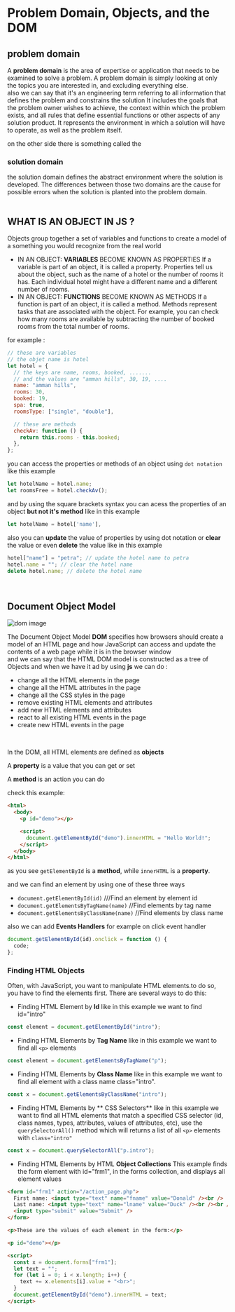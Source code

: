 # Problem Domain, Objects, and the DOM

## problem domain

A **problem domain** is the area of expertise or application that needs to be examined to solve a problem. A problem domain is simply looking at only the topics you are interested in, and excluding everything else.
<br>
also we can say that it's an engineering term referring to all information that defines the problem and constrains the solution It includes the goals that the problem owner wishes to achieve, the context within which the problem exists, and all rules that define essential functions or other aspects of any solution product. It represents the environment in which a solution will have to operate, as well as the problem itself.

on the other side there is something called the

### **solution domain**

the solution domain defines the abstract environment where the solution is developed. The differences between those two domains are the cause for possible errors when the solution is planted into the problem domain.
<br>
<br>

## WHAT IS AN OBJECT IN JS ?

Objects group together a set of variables and functions to create a model of a something you would recognize from the real world
<br>

- IN AN OBJECT: **VARIABLES** BECOME KNOWN AS PROPERTIES If a variable is part of an object, it is called a property. Properties tell us about the object, such as the name of a hotel or the number of rooms it has. Each individual hotel might have a different name and a different number of rooms.
- IN AN OBJECT: **FUNCTIONS** BECOME KNOWN AS METHODS If a function is part of an object, it is called a method. Methods represent tasks that are associated with the object. For example, you can check how many rooms are available by subtracting the number of booked rooms from the total number of rooms.

for example :

```js
// these are variables
// the objet name is hotel
let hotel = {
  // the keys are name, rooms, booked, .......
  // and the values are "amman hills", 30, 19, ....
  name: "amman hills",
  rooms: 30,
  booked: 19,
  spa: true,
  roomsType: ["single", "double"],

  // these are methods
  checkAv: function () {
    return this.rooms - this.booked;
  },
};
```

you can access the properties or methods of an object using `dot notation` like this example

```js
let hotelName = hotel.name;
let roomsFree = hotel.checkAv();
```

and by using the square brackets syntax you can acess the properties of an object **but not it's method** like in this example

```js
let hotelName = hotel['name'],
```

also you can **update** the value of properties by using dot notation or **clear** the value or even **delete** the value like in this example

```js
hotel["name"] = "petra"; // update the hotel name to petra
hotel.name = ""; // clear the hotel name
delete hotel.name; // delete the hotel name
```

<br>

## Document Object Model

![dom image](https://upload.wikimedia.org/wikipedia/commons/thumb/5/5a/DOM-model.svg/1200px-DOM-model.svg.png)

The Document Object Model **DOM** specifies how browsers should create a model of an HTML page and how JavaScript can access and update the contents of a web page while it is in the browser window
<br>
and we can say that the HTML DOM model is constructed as a tree of Objects and when we have it ad by using **js** we can do :

- change all the HTML elements in the page
- change all the HTML attributes in the page
- change all the CSS styles in the page
- remove existing HTML elements and attributes
- add new HTML elements and attributes
- react to all existing HTML events in the page
- create new HTML events in the page

<br>

In the DOM, all HTML elements are defined as **objects**

A **property** is a value that you can get or set

A **method** is an action you can do

check this example:

```html
<html>
  <body>
    <p id="demo"></p>

    <script>
      document.getElementById("demo").innerHTML = "Hello World!";
    </script>
  </body>
</html>
```

as you see `getElementById` is a **method**, while `innerHTML` is a **property**.

and we can find an element by using one of these three ways

- `document.getElementById(id)` ///Find an element by element id
- `document.getElementsByTagName(name)` //Find elements by tag name
- `document.getElementsByClassName(name)` //Find elements by class name

also we can add **Events Handlers** for example on click event handler

```js
document.getElementById(id).onclick = function () {
  code;
};
```

### Finding HTML Objects

Often, with JavaScript, you want to manipulate HTML elements.to do so, you have to find the elements first. There are several ways to do this:

- Finding HTML Element by **Id** like in this example we want to find id="intro"

```js
const element = document.getElementById("intro");
```

- Finding HTML Elements by **Tag Name** like in this example we want to find all `<p>` elements

```js
const element = document.getElementsByTagName("p");
```

- Finding HTML Elements by **Class Name** like in this example we want to find all element with a class name class="intro".

```js
const x = document.getElementsByClassName("intro");
```

- Finding HTML Elements by ** CSS Selectors** like in this example we want to find all HTML elements that match a specified CSS selector (id, class names, types, attributes, values of attributes, etc), use the `querySelectorAll()` method which will returns a list of all `<p>` elements with `class="intro"`

```js
const x = document.querySelectorAll("p.intro");
```

- Finding HTML Elements by HTML **Object Collections** This example finds the form element with id="frm1", in the forms collection, and displays all element values

```html
<form id="frm1" action="/action_page.php">
  First name: <input type="text" name="fname" value="Donald" /><br />
  Last name: <input type="text" name="lname" value="Duck" /><br /><br />
  <input type="submit" value="Submit" />
</form>

<p>These are the values of each element in the form:</p>

<p id="demo"></p>

<script>
  const x = document.forms["frm1"];
  let text = "";
  for (let i = 0; i < x.length; i++) {
    text += x.elements[i].value + "<br>";
  }
  document.getElementById("demo").innerHTML = text;
</script>
```
